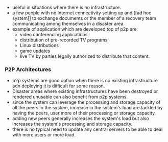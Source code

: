 - useful in situations where there is no infrastructure.
- a few people with no Internet connectivity setting up and [[ad hoc system]] to exchange documents or the member of a recovery team communicating among themselves in a disaster area.
- example of application which are developed top of p2p are:
	- video conferencing applications
	- distribution of pre-recorded TV programs
	- Linux distributions
	- game updates
	- live TV by parties legally authorized to distribute that content.

### P2P Architectures
- p2p systems are good option when there is no existing infrastructure adn deploying it is difficult for some reason.
- Disaster areas where existing infrastructures have been destroyed or rendered unusable can also benefit from p2p systems.
- since the system can leverage the processing and storage capacity of all the peers in the system, increase in the system's load are tackled by having the peers, user more of their processing or storage capacity.
- adding new peers generally increases the system's load but also increases the system's processing and storage capacity.
- there is no typical need to update any central servers to be able to deal with more users or more load.